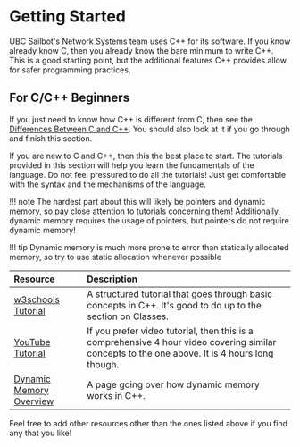 # Getting Started

UBC Sailbot's Network Systems team uses C++ for its software. If you know already know C, then you already know the
bare minimum to write C++. This is a good starting point, but the additional features C++ provides allow for safer
programming practices.

## For C/C++ Beginners

If you just need to know how C++ is different from C, then see the [Differences Between C and C++](./differences.md).
You should also look at it if you go through and finish this section.

If you are new to C and C++, then this the best place to start. The tutorials provided in this section will help you
learn the fundamentals of the language. Do not feel pressured to do all the tutorials! Just get comfortable with the
syntax and the mechanisms of the language.

!!! note
    The hardest part about this will likely be pointers and dynamic memory, so pay close attention to tutorials
    concerning them! Additionally, dynamic memory requires the usage of pointers, but pointers do not require dynamic
    memory!

!!! tip
    Dynamic memory is much more prone to error than statically allocated memory, so try to use static allocation
    whenever possible

| Resource               | Description                                                                                 |
| :--------------------- | :------------------------------------------------------------------------------------------ |
| [w3schools Tutorial](https://www.w3schools.com/cpp/default.asp) | A structured tutorial that goes through basic concepts in C++. It's good to do up to the section on Classes. |
| [YouTube Tutorial](https://youtu.be/vLnPwxZdW4Y) | If you prefer video tutorial, then this is a comprehensive 4 hour video covering similar concepts to the one above. It is 4 hours long though. |
| [Dynamic Memory Overview](https://www.tutorialspoint.com/cplusplus/cpp_dynamic_memory.htm) | A page going over how dynamic memory works in C++. |

Feel free to add other resources other than the ones listed above if you find any that you like!
